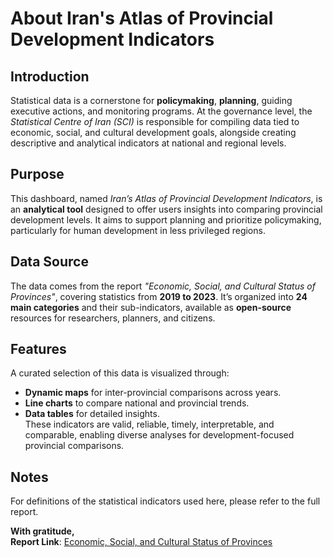 # About Iran's Atlas of Provincial Development Indicators

## Introduction
Statistical data is a cornerstone for **policymaking**, **planning**, guiding executive actions, and monitoring programs. At the governance level, the *Statistical Centre of Iran (SCI)* is responsible for compiling data tied to economic, social, and cultural development goals, alongside creating descriptive and analytical indicators at national and regional levels.

## Purpose
This dashboard, named *Iran’s Atlas of Provincial Development Indicators*, is an **analytical tool** designed to offer users insights into comparing provincial development levels. It aims to support planning and prioritize policymaking, particularly for human development in less privileged regions.

## Data Source
The data comes from the report *"Economic, Social, and Cultural Status of Provinces"*, covering statistics from **2019 to 2023**. It’s organized into **24 main categories** and their sub-indicators, available as **open-source** resources for researchers, planners, and citizens.

## Features
A curated selection of this data is visualized through:
- **Dynamic maps** for inter-provincial comparisons across years.
- **Line charts** to compare national and provincial trends.
- **Data tables** for detailed insights.  
These indicators are valid, reliable, timely, interpretable, and comparable, enabling diverse analyses for development-focused provincial comparisons.

## Notes
For definitions of the statistical indicators used here, please refer to the full report.  

**With gratitude,**  
**Report Link**: [Economic, Social, and Cultural Status of Provinces](https://amar.org.ir/Portals/0/Articles/jayegah.98-1402.pdf)
